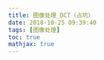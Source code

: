 ```yaml
---
title: 图像处理_DCT（占坑）
date: 2018-10-25 09:39:40
tags: [图像处理]
toc: true
mathjax: true
---
```





<!--more-->

